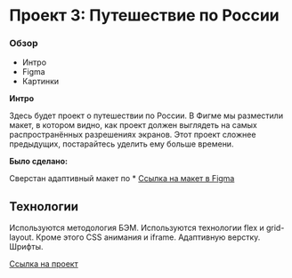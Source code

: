 # Проект 3: Путешествие по России

### Обзор
* Интро
* Figma
* Картинки

**Интро**

Здесь будет проект о путешествии по России.
В Фигме мы разместили макет, в котором видно, как проект должен выглядеть на самых распространённых разрешениях экранов.
Этот проект сложнее предыдущих, постарайтесь уделить ему больше времени.

**Было сделано:**

Сверстан адаптивный макет по * [Ссылка на макет в Figma](https://www.figma.com/file/5S2WSbEFL6awjVWJ0NWL8Q/Sprint-3_-Russia-_-desktop-mobile?node-id=28503%3A0)


## Технологии

Используются методология БЭМ. Используются технологии flex и grid-layout. Кроме этого CSS анимания и iframe. Адаптивную верстку. Шрифты.

[Ссылка на проект](https://akomissarov2020.github.io/russian-travel/)


